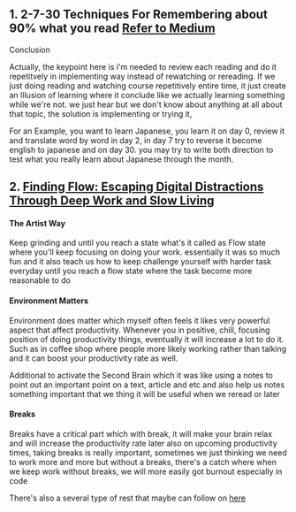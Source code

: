 ## 1. 2-7-30 Techniques For Remembering about 90% what you read [Refer to Medium](https://readmedium.com/the-2-7-30-trick-for-remembering-90-of-what-you-read-or-learn-c92c1e8fa1fa) 

Conclusion

Actually, the keypoint here is i'm needed to review each reading and do it repetitvely in implementing way instead of rewatching or rereading. If we just doing reading and watching course repetitively entire time, it just create an Illusion of learning where it conclude like we actually learning something while we're not. we just hear but we don't know about anything at all about that topic, the solution is implementing or trying it, 

For an Example, you want to learn Japanese, you learn it on day 0, review it and translate word by word in day 2, in day 7 try to reverse it become english to japanese and on day 30. you may try to write both direction to test what you really learn about Japanese through the month.

## 2. [Finding Flow: Escaping Digital Distractions Through Deep Work and Slow Living](https://www.ssp.sh/blog/finding-flow/)

#### The Artist Way

Keep grinding and until you reach a state what's it called as Flow state where you'll keep focusing on doing your work. essentially it was so much fun and it also teach us how to keep challenge yourself with harder task everyday until you reach a flow state where the task become more reasonable to do

#### Environment Matters

Environment does matter which myself often feels it likes very powerful aspect that affect productivity. Whenever you in positive, chill, focusing position of doing productivity things, eventually it will increase a lot to do it. Such as in coffee shop where people more likely working rather than talking and it can boost your productivity rate as well.

Additional to activate the Second Brain which it was like using a notes to point out an important point on a text, article and etc and also help us notes something important that we thing it will be useful when we reread or later 

#### Breaks

Breaks have a critical part which with break, it will make your brain relax and will increase the productivity rate later also on upcoming productivity times, taking breaks is really important, sometimes we just thinking we need to work more and more but without a breaks, there's a catch where when we keep work without breaks, we will more easily got burnout especially in code

There's also a several type of rest that maybe can follow on [here](https://www.remoteworkprep.com/blog/rest-isnt-the-opposite-of-work)

